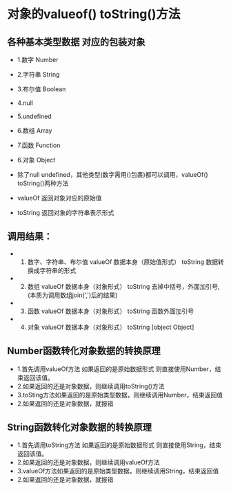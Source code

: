 # 对象的valueof() toString()方法
## 各种基本类型数据 对应的包装对象
- 1.数字      Number
- 2.字符串    String
- 3.布尔值    Boolean
- 4.null      
- 5.undefined
- 6.数组      Array
- 7.函数      Function
- 6.对象      Object

- 除了null undefined，其他类型(数字需用()包裹)都可以调用，valueOf() toString()两种方法
- valueOf  返回对象对应的原始值
- toString 返回对象的字符串表示形式
## 调用结果：
- 1. 数字、字符串、布尔值
    valueOf   数据本身（原始值形式）
    toString  数据转换成字符串的形式  
- 2. 数组
    valueOf   数据本身（对象形式）
    toString  去掉中括号，外面加引号,(本质为调用数组join(',')后的结果)
- 3. 函数
    valueOf   数据本身（对象形式）
    toString  函数外面加引号
- 4. 对象
    valueOf   数据本身（对象形式）
    toString  [object Object]
## Number函数转化对象数据的转换原理
- 1.首先调用valueOf方法  如果返回的是原始数据形式 则直接使用Number，结束返回该值。
- 2.如果返回的还是对象数据，则继续调用toString()方法
- 3.toSting方法如果返回的是原始类型数据，则继续调用Number，结束返回值
- 2.如果返回的还是对象数据，就报错

## String函数转化对象数据的转换原理
- 1.首先调用toString方法  如果返回的是原始数据形式 则直接使用String，结束返回该值。
- 2.如果返回的还是对象数据，则继续调用valueOf方法
- 3.valueOf方法如果返回的是原始类型数据，则继续调用String，结束返回值
- 2.如果返回的还是对象数据，就报错